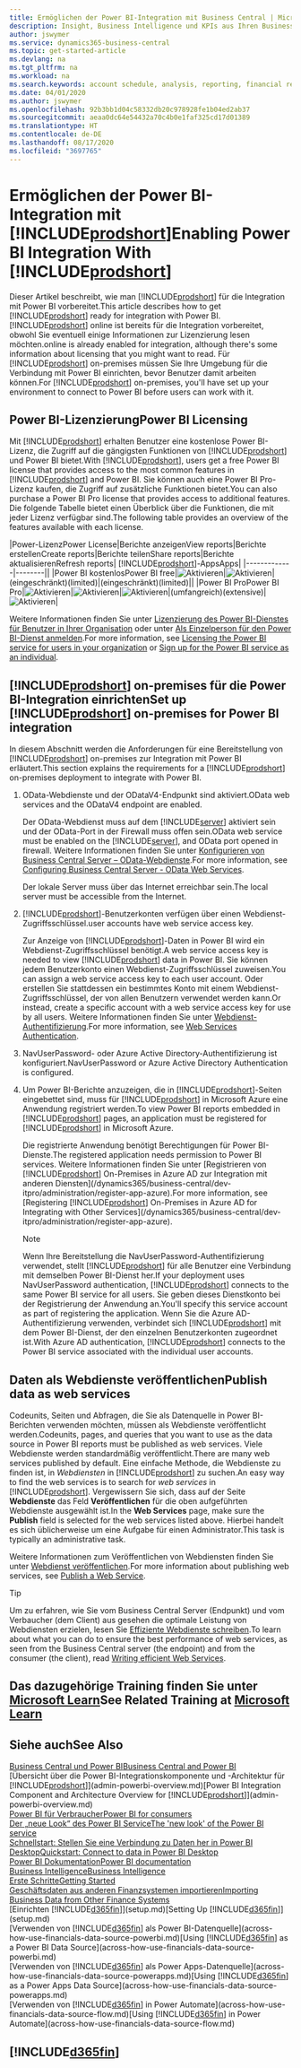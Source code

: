 ```yaml
---
title: Ermöglichen der Power BI-Integration mit Business Central | Microsoft Docs
description: Insight, Business Intelligence und KPIs aus Ihren Business Central Daten einfach beziehen mit der Business Central Anwendung für Power BI.
author: jswymer
ms.service: dynamics365-business-central
ms.topic: get-started-article
ms.devlang: na
ms.tgt_pltfrm: na
ms.workload: na
ms.search.keywords: account schedule, analysis, reporting, financial report, business intelligence, KPI
ms.date: 04/01/2020
ms.author: jswymer
ms.openlocfilehash: 92b3bb1d04c58332db20c978928fe1b04ed2ab37
ms.sourcegitcommit: aeaa0dc64e54432a70c4b0e1faf325cd17d01389
ms.translationtype: HT
ms.contentlocale: de-DE
ms.lasthandoff: 08/17/2020
ms.locfileid: "3697765"
---
```

# <a name="enabling-power-bi-integration-with-prodshort"></a><span data-ttu-id="c077f-103">Ermöglichen der Power BI-Integration mit [!INCLUDE[prodshort](includes/prodshort.md)]</span><span class="sxs-lookup"><span data-stu-id="c077f-103">Enabling Power BI Integration With [!INCLUDE[prodshort](includes/prodshort.md)]</span></span>

<span data-ttu-id="c077f-104">Dieser Artikel beschreibt, wie man [!INCLUDE[prodshort](includes/prodshort.md)] für die Integration mit Power BI vorbereitet.</span><span class="sxs-lookup"><span data-stu-id="c077f-104">This article describes how to get [!INCLUDE[prodshort](includes/prodshort.md)] ready for integration with Power BI.</span></span> [!INCLUDE[prodshort](includes/prodshort.md)] <span data-ttu-id="c077f-105">online ist bereits für die Integration vorbereitet, obwohl Sie eventuell einige Informationen zur Lizenzierung lesen möchten.</span><span class="sxs-lookup"><span data-stu-id="c077f-105">online is already enabled for integration, although there's some information about licensing that you might want to read.</span></span> <span data-ttu-id="c077f-106">Für [!INCLUDE[prodshort](includes/prodshort.md)] on-premises müssen Sie Ihre Umgebung für die Verbindung mit Power BI einrichten, bevor Benutzer damit arbeiten können.</span><span class="sxs-lookup"><span data-stu-id="c077f-106">For [!INCLUDE[prodshort](includes/prodshort.md)] on-premises, you'll have set up your environment to connect to Power BI before users can work with it.</span></span>

## <a name="power-bi-licensing"></a><a name="license"></a><span data-ttu-id="c077f-107">Power BI-Lizenzierung</span><span class="sxs-lookup"><span data-stu-id="c077f-107">Power BI Licensing</span></span>

<span data-ttu-id="c077f-108">Mit [!INCLUDE[prodshort](includes/prodshort.md)] erhalten Benutzer eine kostenlose Power BI-Lizenz, die Zugriff auf die gängigsten Funktionen von [!INCLUDE[prodshort](includes/prodshort.md)] und Power BI bietet.</span><span class="sxs-lookup"><span data-stu-id="c077f-108">With [!INCLUDE[prodshort](includes/prodshort.md)], users get a free Power BI license that provides access to the most common features in [!INCLUDE[prodshort](includes/prodshort.md)] and Power BI.</span></span> <span data-ttu-id="c077f-109">Sie können auch eine Power BI Pro-Lizenz kaufen, die Zugriff auf zusätzliche Funktionen bietet.</span><span class="sxs-lookup"><span data-stu-id="c077f-109">You can also purchase a Power BI Pro license that provides access to additional features.</span></span> <span data-ttu-id="c077f-110">Die folgende Tabelle bietet einen Überblick über die Funktionen, die mit jeder Lizenz verfügbar sind.</span><span class="sxs-lookup"><span data-stu-id="c077f-110">The following table provides an overview of the features available with each license.</span></span>

|<span data-ttu-id="c077f-111">Power-Lizenz</span><span class="sxs-lookup"><span data-stu-id="c077f-111">Power License</span></span>|<span data-ttu-id="c077f-112">Berichte anzeigen</span><span class="sxs-lookup"><span data-stu-id="c077f-112">View reports</span></span>|<span data-ttu-id="c077f-113">Berichte erstellen</span><span class="sxs-lookup"><span data-stu-id="c077f-113">Create reports</span></span>|<span data-ttu-id="c077f-114">Berichte teilen</span><span class="sxs-lookup"><span data-stu-id="c077f-114">Share reports</span></span>|<span data-ttu-id="c077f-115">Berichte aktualisieren</span><span class="sxs-lookup"><span data-stu-id="c077f-115">Refresh reports</span></span>| [!INCLUDE[prodshort](includes/prodshort.md)]<span data-ttu-id="c077f-116">-Apps</span><span class="sxs-lookup"><span data-stu-id="c077f-116">Apps</span></span>|
|-------------|--------||
|<span data-ttu-id="c077f-117">Power BI kostenlos</span><span class="sxs-lookup"><span data-stu-id="c077f-117">Power BI free</span></span>|![Aktivieren](media/check.png)|![Aktivieren](media/check.png)|<span data-ttu-id="c077f-120">(eingeschränkt)</span><span class="sxs-lookup"><span data-stu-id="c077f-120">(limited)</span></span>|<span data-ttu-id="c077f-121">(eingeschränkt)</span><span class="sxs-lookup"><span data-stu-id="c077f-121">(limited)</span></span>||
|<span data-ttu-id="c077f-122">Power BI Pro</span><span class="sxs-lookup"><span data-stu-id="c077f-122">Power BI Pro</span></span>|![Aktivieren](media/check.png)|![Aktivieren](media/check.png)|![Aktivieren](media/check.png)|<span data-ttu-id="c077f-126">(umfangreich)</span><span class="sxs-lookup"><span data-stu-id="c077f-126">(extensive)</span></span>|![Aktivieren](media/check.png)|

<span data-ttu-id="c077f-128">Weitere Informationen finden Sie unter [Lizenzierung des Power BI-Dienstes für Benutzer in Ihrer Organisation](/power-bi/admin/service-admin-licensing-organization) oder unter [Als Einzelperson für den Power BI-Dienst anmelden](/power-bi/fundamentals/service-self-service-signup-for-power-bi).</span><span class="sxs-lookup"><span data-stu-id="c077f-128">For more information, see [Licensing the Power BI service for users in your organization](/power-bi/admin/service-admin-licensing-organization) or [Sign up for the Power BI service as an individual](/power-bi/fundamentals/service-self-service-signup-for-power-bi).</span></span>

## <a name="set-up-prodshort-on-premises-for-power-bi-integration"></a><a name="setup"></a><span data-ttu-id="c077f-129">[!INCLUDE[prodshort](includes/prodshort.md)] on-premises für die Power BI-Integration einrichten</span><span class="sxs-lookup"><span data-stu-id="c077f-129">Set up [!INCLUDE[prodshort](includes/prodshort.md)] on-premises for Power BI integration</span></span>

<span data-ttu-id="c077f-130">In diesem Abschnitt werden die Anforderungen für eine Bereitstellung von [!INCLUDE[prodshort](includes/prodshort.md)] on-premises zur Integration mit Power BI erläutert.</span><span class="sxs-lookup"><span data-stu-id="c077f-130">This section explains the requirements for a [!INCLUDE[prodshort](includes/prodshort.md)] on-premises deployment to integrate with Power BI.</span></span>

1. <span data-ttu-id="c077f-131">OData-Webdienste und der ODataV4-Endpunkt sind aktiviert.</span><span class="sxs-lookup"><span data-stu-id="c077f-131">OData web services and the ODataV4 endpoint are enabled.</span></span>

    <span data-ttu-id="c077f-132">Der OData-Webdienst muss auf dem [!INCLUDE[server](includes/server.md)] aktiviert sein und der OData-Port in der Firewall muss offen sein.</span><span class="sxs-lookup"><span data-stu-id="c077f-132">OData web service must be enabled on the [!INCLUDE[server](includes/server.md)], and OData port opened in firewall.</span></span> <span data-ttu-id="c077f-133">Weitere Informationen finden Sie unter [Konfigurieren von Business Central Server – OData-Webdienste](/dynamics365/business-central/dev-itpro/administration/configure-server-instance#ODataServices).</span><span class="sxs-lookup"><span data-stu-id="c077f-133">For more information, see [Configuring Business Central Server - OData Web Services](/dynamics365/business-central/dev-itpro/administration/configure-server-instance#ODataServices).</span></span>
    
    <span data-ttu-id="c077f-134">Der lokale Server muss über das Internet erreichbar sein.</span><span class="sxs-lookup"><span data-stu-id="c077f-134">The local server must be accessible from the Internet.</span></span>

2. [!INCLUDE[prodshort](includes/prodshort.md)]<span data-ttu-id="c077f-135">-Benutzerkonten verfügen über einen Webdienst-Zugriffsschlüssel.</span><span class="sxs-lookup"><span data-stu-id="c077f-135">user accounts have web service access key.</span></span>

    <span data-ttu-id="c077f-136">Zur Anzeige von [!INCLUDE[prodshort](includes/prodshort.md)]-Daten in Power BI wird ein Webdienst-Zugriffsschlüssel benötigt.</span><span class="sxs-lookup"><span data-stu-id="c077f-136">A web service access key is needed to view [!INCLUDE[prodshort](includes/prodshort.md)] data in Power BI.</span></span> <span data-ttu-id="c077f-137">Sie können jedem Benutzerkonto einen Webdienst-Zugriffsschlüssel zuweisen.</span><span class="sxs-lookup"><span data-stu-id="c077f-137">You can assign a web service access key to each user account.</span></span> <span data-ttu-id="c077f-138">Oder erstellen Sie stattdessen ein bestimmtes Konto mit einem Webdienst-Zugriffsschlüssel, der von allen Benutzern verwendet werden kann.</span><span class="sxs-lookup"><span data-stu-id="c077f-138">Or instead, create a specific account with a web service access key for use by all users.</span></span> <span data-ttu-id="c077f-139">Weitere Informationen finden Sie unter [Webdienst-Authentifizierung](/dynamics365/business-central/dev-itpro/webservices/web-services-authentication#generate-a-web-service-access-key).</span><span class="sxs-lookup"><span data-stu-id="c077f-139">For more information, see [Web Services Authentication](/dynamics365/business-central/dev-itpro/webservices/web-services-authentication#generate-a-web-service-access-key).</span></span>

3. <span data-ttu-id="c077f-140">NavUserPassword- oder Azure Active Directory-Authentifizierung ist konfiguriert.</span><span class="sxs-lookup"><span data-stu-id="c077f-140">NavUserPassword or Azure Active Directory Authentication is configured.</span></span>

4. <span data-ttu-id="c077f-141">Um Power BI-Berichte anzuzeigen, die in [!INCLUDE[prodshort](includes/prodshort.md)]-Seiten eingebettet sind, muss für [!INCLUDE[prodshort](includes/prodshort.md)] in Microsoft Azure eine Anwendung registriert werden.</span><span class="sxs-lookup"><span data-stu-id="c077f-141">To view Power BI reports embedded in [!INCLUDE[prodshort](includes/prodshort.md)] pages, an application must be registered for [!INCLUDE[prodshort](includes/prodshort.md)] in Microsoft Azure.</span></span>

    <span data-ttu-id="c077f-142">Die registrierte Anwendung benötigt Berechtigungen für Power BI-Dienste.</span><span class="sxs-lookup"><span data-stu-id="c077f-142">The registered application needs permission to Power BI services.</span></span> <span data-ttu-id="c077f-143">Weitere Informationen finden Sie unter [Registrieren von [!INCLUDE[prodshort](includes/prodshort.md)] On-Premises in Azure AD zur Integration mit anderen Diensten](/dynamics365/business-central/dev-itpro/administration/register-app-azure).</span><span class="sxs-lookup"><span data-stu-id="c077f-143">For more information, see [Registering [!INCLUDE[prodshort](includes/prodshort.md)] On-Premises in Azure AD for Integrating with Other Services](/dynamics365/business-central/dev-itpro/administration/register-app-azure).</span></span>

    > [!NOTE]
    > <span data-ttu-id="c077f-144">Wenn Ihre Bereitstellung die NavUserPassword-Authentifizierung verwendet, stellt [!INCLUDE[prodshort](includes/prodshort.md)] für alle Benutzer eine Verbindung mit demselben Power BI-Dienst her.</span><span class="sxs-lookup"><span data-stu-id="c077f-144">If your deployment uses NavUserPassword authentication, [!INCLUDE[prodshort](includes/prodshort.md)] connects to the same Power BI service for all users.</span></span> <span data-ttu-id="c077f-145">Sie geben dieses Dienstkonto bei der Registrierung der Anwendung an.</span><span class="sxs-lookup"><span data-stu-id="c077f-145">You'll specify this service account as part of registering the application.</span></span> <span data-ttu-id="c077f-146">Wenn Sie die Azure AD-Authentifizierung verwenden, verbindet sich [!INCLUDE[prodshort](includes/prodshort.md)] mit dem Power BI-Dienst, der den einzelnen Benutzerkonten zugeordnet ist.</span><span class="sxs-lookup"><span data-stu-id="c077f-146">With Azure AD authentication, [!INCLUDE[prodshort](includes/prodshort.md)] connects to the Power BI service associated with the individual user accounts.</span></span>

    <!-- Windows authentication can also be used but you can't get data from BC in Power BI -->

## <a name="publish-data-as-web-services"></a><span data-ttu-id="c077f-147">Daten als Webdienste veröffentlichen</span><span class="sxs-lookup"><span data-stu-id="c077f-147">Publish data as web services</span></span>

<span data-ttu-id="c077f-148">Codeunits, Seiten und Abfragen, die Sie als Datenquelle in Power BI-Berichten verwenden möchten, müssen als Webdienste veröffentlicht werden.</span><span class="sxs-lookup"><span data-stu-id="c077f-148">Codeunits, pages, and queries that you want to use as the data source in Power BI reports must be published as web services.</span></span> <span data-ttu-id="c077f-149">Viele Webdienste werden standardmäßig veröffentlicht.</span><span class="sxs-lookup"><span data-stu-id="c077f-149">There are many web services published by default.</span></span> <span data-ttu-id="c077f-150">Eine einfache Methode, die Webdienste zu finden ist, in *Webdiensten* in [!INCLUDE[prodshort](includes/prodshort.md)] zu suchen.</span><span class="sxs-lookup"><span data-stu-id="c077f-150">An easy way to find the web services is to search for *web services* in [!INCLUDE[prodshort](includes/prodshort.md)].</span></span> <span data-ttu-id="c077f-151">Vergewissern Sie sich, dass auf der Seite **Webdienste** das Feld **Veröffentlichen** für die oben aufgeführten Webdienste ausgewählt ist.</span><span class="sxs-lookup"><span data-stu-id="c077f-151">In the **Web Services** page, make sure the **Publish** field is selected for the web services listed above.</span></span> <span data-ttu-id="c077f-152">Hierbei handelt es sich üblicherweise um eine Aufgabe für einen Administrator.</span><span class="sxs-lookup"><span data-stu-id="c077f-152">This task is typically an administrative task.</span></span>

<span data-ttu-id="c077f-153">Weitere Informationen zum Veröffentlichen von Webdiensten finden Sie unter [Webdienst veröffentlichen](across-how-publish-web-service.md).</span><span class="sxs-lookup"><span data-stu-id="c077f-153">For more information about publishing web services, see [Publish a Web Service](across-how-publish-web-service.md).</span></span>

> [!TIP]
> <span data-ttu-id="c077f-154">Um zu erfahren, wie Sie vom Business Central Server (Endpunkt) und vom Verbaucher (dem Client) aus gesehen die optimale Leistung von Webdiensten erzielen, lesen Sie [Effiziente Webdienste schreiben](/dynamics365/business-central/dev-itpro/performance/performance-developer#writing-efficient-web-services).</span><span class="sxs-lookup"><span data-stu-id="c077f-154">To learn about what you can do to ensure the best performance of web services, as seen from the Business Central server (the endpoint) and from the consumer (the client), read [Writing efficient Web Services](/dynamics365/business-central/dev-itpro/performance/performance-developer#writing-efficient-web-services).</span></span>




## <a name="see-related-training-at-microsoft-learn"></a><span data-ttu-id="c077f-155">Das dazugehörige Training finden Sie unter [Microsoft Learn](/learn/modules/Configure-powerbi-excel-dynamics-365-business-central/index)</span><span class="sxs-lookup"><span data-stu-id="c077f-155">See Related Training at [Microsoft Learn](/learn/modules/Configure-powerbi-excel-dynamics-365-business-central/index)</span></span>

## <a name="see-also"></a><span data-ttu-id="c077f-156">Siehe auch</span><span class="sxs-lookup"><span data-stu-id="c077f-156">See Also</span></span>

[<span data-ttu-id="c077f-157">Business Central und Power BI</span><span class="sxs-lookup"><span data-stu-id="c077f-157">Business Central and Power BI</span></span>](admin-powerbi.md)  
<span data-ttu-id="c077f-158">[Übersicht über die Power BI-Integrationskomponente und -Architektur für [!INCLUDE[prodshort](includes/prodshort.md)]](admin-powerbi-overview.md)</span><span class="sxs-lookup"><span data-stu-id="c077f-158">[Power BI Integration Component and Architecture Overview for [!INCLUDE[prodshort](includes/prodshort.md)]](admin-powerbi-overview.md)</span></span>  
[<span data-ttu-id="c077f-159">Power BI für Verbraucher</span><span class="sxs-lookup"><span data-stu-id="c077f-159">Power BI for consumers</span></span>](/power-bi/consumer/end-user-consumer)  
[<span data-ttu-id="c077f-160">Der „neue Look“ des Power BI Service</span><span class="sxs-lookup"><span data-stu-id="c077f-160">The 'new look' of the Power BI service</span></span>](/power-bi/service-new-look)  
[<span data-ttu-id="c077f-161">Schnellstart: Stellen Sie eine Verbindung zu Daten her in Power BI Desktop</span><span class="sxs-lookup"><span data-stu-id="c077f-161">Quickstart: Connect to data in Power BI Desktop</span></span>](/power-bi/desktop-quickstart-connect-to-data)  
[<span data-ttu-id="c077f-162">Power BI Dokumentation</span><span class="sxs-lookup"><span data-stu-id="c077f-162">Power BI documentation</span></span>](/power-bi/)  
[<span data-ttu-id="c077f-163">Business Intelligence</span><span class="sxs-lookup"><span data-stu-id="c077f-163">Business Intelligence</span></span>](bi.md)  
[<span data-ttu-id="c077f-164">Erste Schritte</span><span class="sxs-lookup"><span data-stu-id="c077f-164">Getting Started</span></span>](product-get-started.md)  
[<span data-ttu-id="c077f-165">Geschäftsdaten aus anderen Finanzsystemen importieren</span><span class="sxs-lookup"><span data-stu-id="c077f-165">Importing Business Data from Other Finance Systems</span></span>](across-import-data-configuration-packages.md)  
<span data-ttu-id="c077f-166">[Einrichten [!INCLUDE[d365fin](includes/d365fin_md.md)]](setup.md)</span><span class="sxs-lookup"><span data-stu-id="c077f-166">[Setting Up [!INCLUDE[d365fin](includes/d365fin_md.md)]](setup.md)</span></span>  
<span data-ttu-id="c077f-167">[Verwenden von [!INCLUDE[d365fin](includes/d365fin_md.md)] als Power BI-Datenquelle](across-how-use-financials-data-source-powerbi.md)</span><span class="sxs-lookup"><span data-stu-id="c077f-167">[Using [!INCLUDE[d365fin](includes/d365fin_md.md)] as a Power BI Data Source](across-how-use-financials-data-source-powerbi.md)</span></span>  
<span data-ttu-id="c077f-168">[Verwenden von [!INCLUDE[d365fin](includes/d365fin_md.md)] als Power Apps-Datenquelle](across-how-use-financials-data-source-powerapps.md)</span><span class="sxs-lookup"><span data-stu-id="c077f-168">[Using [!INCLUDE[d365fin](includes/d365fin_md.md)] as a Power Apps Data Source](across-how-use-financials-data-source-powerapps.md)</span></span>  
<span data-ttu-id="c077f-169">[Verwenden von [!INCLUDE[d365fin](includes/d365fin_md.md)] in Power Automate](across-how-use-financials-data-source-flow.md)</span><span class="sxs-lookup"><span data-stu-id="c077f-169">[Using [!INCLUDE[d365fin](includes/d365fin_md.md)] in Power Automate](across-how-use-financials-data-source-flow.md)</span></span>  

## [!INCLUDE[d365fin](includes/free_trial_md.md)]  
